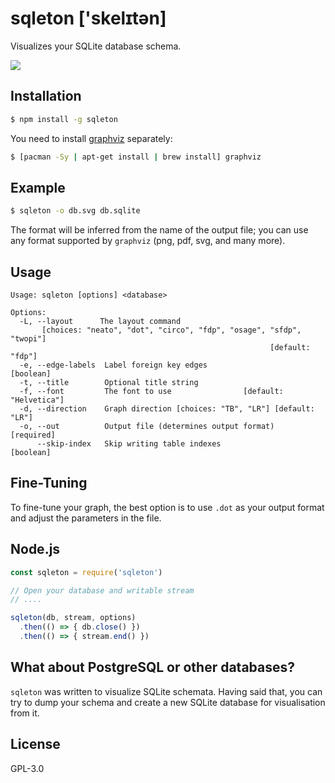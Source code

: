 # sqleton ['skelɪtən]

Visualizes your SQLite database schema.

![](https://raw.githubusercontent.com/inukshuk/sqleton/master/examples/screenshot.png)

## Installation
```bash
$ npm install -g sqleton
```

You need to install [graphviz](http://www.graphviz.org/) separately:
```bash
$ [pacman -Sy | apt-get install | brew install] graphviz
```

## Example
```bash
$ sqleton -o db.svg db.sqlite
```

The format will be inferred from the name of the output file; you
can use any format supported by `graphviz` (png, pdf, svg, and many more).

## Usage

```
Usage: sqleton [options] <database>

Options:
  -L, --layout      The layout command
       [choices: "neato", "dot", "circo", "fdp", "osage", "sfdp", "twopi"]
                                                          [default: "fdp"]
  -e, --edge-labels  Label foreign key edges                     [boolean]
  -t, --title        Optional title string
  -f, --font         The font to use                [default: "Helvetica"]
  -d, --direction    Graph direction [choices: "TB", "LR"] [default: "LR"]
  -o, --out          Output file (determines output format)     [required]
      --skip-index   Skip writing table indexes                  [boolean]
```

## Fine-Tuning

To fine-tune your graph, the best option is to use `.dot` as your output
format and adjust the parameters in the file.

## Node.js
```js
const sqleton = require('sqleton')

// Open your database and writable stream
// ....

sqleton(db, stream, options)
  .then(() => { db.close() })
  .then(() => { stream.end() })
```

## What about PostgreSQL or other databases?

`sqleton` was written to visualize SQLite schemata. Having said that,
you can try to dump your schema and create a new SQLite database for
visualisation from it.

## License

GPL-3.0
